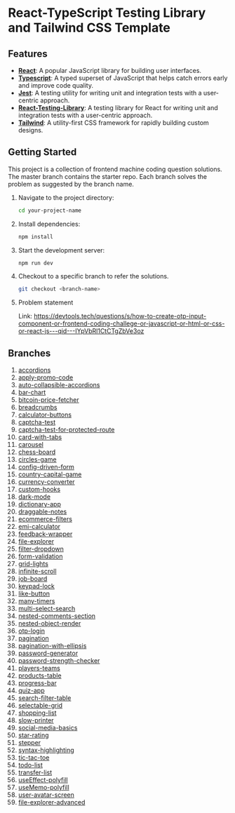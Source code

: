 
# React-TypeScript Testing Library and Tailwind CSS Template


## Features

- **[React](https://react.dev)**: A popular JavaScript library for building user interfaces.
- **[Typescript](https://www.typescriptlang.org/)**: A typed superset of JavaScript that helps catch errors early and improve code quality.
- **[Jest](https://jestjs.io/)**: A testing utility for writing unit and integration tests with a user-centric approach.
- **[React-Testing-Library](https://testing-library.com/)**: A testing library for React for writing unit and integration tests with a user-centric approach.
- **[Tailwind](https://tailwindcss.com/)**: A utility-first CSS framework for rapidly building custom designs.

## Getting Started

This project is a collection of frontend machine coding question solutions. 
The master branch contains the starter repo. 
Each branch solves the problem as suggested by the branch name.

1. Navigate to the project directory:

   ```bash
   cd your-project-name
   ```

2. Install dependencies:

   ```bash
   npm install
   ```

3. Start the development server:

   ```bash
   npm run dev
   ```

4. Checkout to a specific branch to refer the solutions.

   ```bash
   git checkout <branch-name>
   ```

5. Problem statement

   Link: https://devtools.tech/questions/s/how-to-create-otp-input-component-or-frontend-coding-challege-or-javascript-or-html-or-css-or-react-js---qid---IYpVbRl1CtCTgZbVe3oz
   

## Branches

1. [accordions](https://github.com/phoenix-flyhigh/frontend-machine-coding-questions/tree/accordions)
2. [apply-promo-code](https://github.com/phoenix-flyhigh/frontend-machine-coding-questions/tree/apply-promo-code)
3. [auto-collapsible-accordions](https://github.com/phoenix-flyhigh/frontend-machine-coding-questions/tree/auto-collapsible-accordions)
4. [bar-chart](https://github.com/phoenix-flyhigh/frontend-machine-coding-questions/tree/bar-chart)
5. [bitcoin-price-fetcher](https://github.com/phoenix-flyhigh/frontend-machine-coding-questions/tree/bitcoin-price-fetcher)
6. [breadcrumbs](https://github.com/phoenix-flyhigh/frontend-machine-coding-questions/tree/breadcrumbs)
7. [calculator-buttons](https://github.com/phoenix-flyhigh/frontend-machine-coding-questions/tree/calculator-buttons)
8. [captcha-test](https://github.com/phoenix-flyhigh/frontend-machine-coding-questions/tree/captcha-test)
9. [captcha-test-for-protected-route](https://github.com/phoenix-flyhigh/frontend-machine-coding-questions/tree/captcha-test-for-protected-route)
10. [card-with-tabs](https://github.com/phoenix-flyhigh/frontend-machine-coding-questions/tree/card-with-tabs)
11. [carousel](https://github.com/phoenix-flyhigh/frontend-machine-coding-questions/tree/carousel)
12. [chess-board](https://github.com/phoenix-flyhigh/frontend-machine-coding-questions/tree/chess-board)
13. [circles-game](https://github.com/phoenix-flyhigh/frontend-machine-coding-questions/tree/circles-game)
14. [config-driven-form](https://github.com/phoenix-flyhigh/frontend-machine-coding-questions/tree/config-driven-form)
15. [country-capital-game](https://github.com/phoenix-flyhigh/frontend-machine-coding-questions/tree/country-capital-game)
16. [currency-converter](https://github.com/phoenix-flyhigh/frontend-machine-coding-questions/tree/currency-converter)
17. [custom-hooks](https://github.com/phoenix-flyhigh/frontend-machine-coding-questions/tree/custom-hooks)
18. [dark-mode](https://github.com/phoenix-flyhigh/frontend-machine-coding-questions/tree/dark-mode)
19. [dictionary-app](https://github.com/phoenix-flyhigh/frontend-machine-coding-questions/tree/dictionary-app)
20. [draggable-notes](https://github.com/phoenix-flyhigh/frontend-machine-coding-questions/tree/draggable-notes)
21. [ecommerce-filters](https://github.com/phoenix-flyhigh/frontend-machine-coding-questions/tree/ecommerce-filters)
22. [emi-calculator](https://github.com/phoenix-flyhigh/frontend-machine-coding-questions/tree/emi-calculator)
23. [feedback-wrapper](https://github.com/phoenix-flyhigh/frontend-machine-coding-questions/tree/feedback-wrapper)
24. [file-explorer](https://github.com/phoenix-flyhigh/frontend-machine-coding-questions/tree/file-explorer)
25. [filter-dropdown](https://github.com/phoenix-flyhigh/frontend-machine-coding-questions/tree/filter-dropdown)
26. [form-validation](https://github.com/phoenix-flyhigh/frontend-machine-coding-questions/tree/form-validation)
27. [grid-lights](https://github.com/phoenix-flyhigh/frontend-machine-coding-questions/tree/grid-lights)
28. [infinite-scroll](https://github.com/phoenix-flyhigh/frontend-machine-coding-questions/tree/infinite-scroll)
29. [job-board](https://github.com/phoenix-flyhigh/frontend-machine-coding-questions/tree/job-board)
30. [keypad-lock](https://github.com/phoenix-flyhigh/frontend-machine-coding-questions/tree/keypad-lock)
31. [like-button](https://github.com/phoenix-flyhigh/frontend-machine-coding-questions/tree/like-button)
32. [many-timers](https://github.com/phoenix-flyhigh/frontend-machine-coding-questions/tree/many-timers)
33. [multi-select-search](https://github.com/phoenix-flyhigh/frontend-machine-coding-questions/tree/multi-select-search)
34. [nested-comments-section](https://github.com/phoenix-flyhigh/frontend-machine-coding-questions/tree/nested-comments-section)
35. [nested-object-render](https://github.com/phoenix-flyhigh/frontend-machine-coding-questions/tree/nested-object-render)
36. [otp-login](https://github.com/phoenix-flyhigh/frontend-machine-coding-questions/tree/otp-login)
37. [pagination](https://github.com/phoenix-flyhigh/frontend-machine-coding-questions/tree/pagination)
38. [pagination-with-ellipsis](https://github.com/phoenix-flyhigh/frontend-machine-coding-questions/tree/pagination-with-ellipsis)
39. [password-generator](https://github.com/phoenix-flyhigh/frontend-machine-coding-questions/tree/password-generator)
40. [password-strength-checker](https://github.com/phoenix-flyhigh/frontend-machine-coding-questions/tree/password-strength-checker)
41. [players-teams](https://github.com/phoenix-flyhigh/frontend-machine-coding-questions/tree/players-teams)
42. [products-table](https://github.com/phoenix-flyhigh/frontend-machine-coding-questions/tree/products-table)
43. [progress-bar](https://github.com/phoenix-flyhigh/frontend-machine-coding-questions/tree/progress-bar)
44. [quiz-app](https://github.com/phoenix-flyhigh/frontend-machine-coding-questions/tree/quiz-app)
45. [search-filter-table](https://github.com/phoenix-flyhigh/frontend-machine-coding-questions/tree/search-filter-table)
46. [selectable-grid](https://github.com/phoenix-flyhigh/frontend-machine-coding-questions/tree/selectable-grid)
47. [shopping-list](https://github.com/phoenix-flyhigh/frontend-machine-coding-questions/tree/shopping-list)
48. [slow-printer](https://github.com/phoenix-flyhigh/frontend-machine-coding-questions/tree/slow-printer)
49. [social-media-basics](https://github.com/phoenix-flyhigh/frontend-machine-coding-questions/tree/social-media-basics)
50. [star-rating](https://github.com/phoenix-flyhigh/frontend-machine-coding-questions/tree/star-rating)
51. [stepper](https://github.com/phoenix-flyhigh/frontend-machine-coding-questions/tree/stepper)
52. [syntax-highlighting](https://github.com/phoenix-flyhigh/frontend-machine-coding-questions/tree/syntax-highlighting)
53. [tic-tac-toe](https://github.com/phoenix-flyhigh/frontend-machine-coding-questions/tree/tic-tac-toe)
54. [todo-list](https://github.com/phoenix-flyhigh/frontend-machine-coding-questions/tree/todo-list)
55. [transfer-list](https://github.com/phoenix-flyhigh/frontend-machine-coding-questions/tree/transfer-list)
56. [useEffect-polyfill](https://github.com/phoenix-flyhigh/frontend-machine-coding-questions/tree/useEffect-polyfill)
57. [useMemo-polyfill](https://github.com/phoenix-flyhigh/frontend-machine-coding-questions/tree/useMemo-polyfill)
58. [user-avatar-screen](https://github.com/phoenix-flyhigh/frontend-machine-coding-questions/tree/user-avatar-screen)
59. [file-explorer-advanced](https://github.com/phoenix-flyhigh/frontend-machine-coding-questions/tree/file-explorer-advanced)
